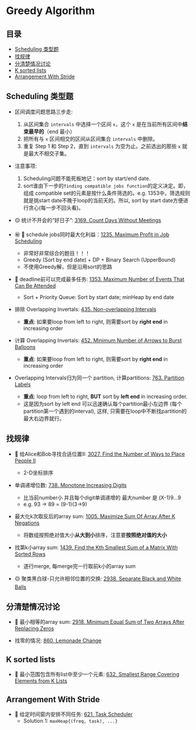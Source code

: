 # Greedy Algorithm

## 目录
* [Scheduling 类型题](#scheduling-类型题)
* [找规律](#找规律)
* [分清楚情况讨论](#分清楚情况讨论)
* [K sorted lists](#k-sorted-lists)
* [Arrangement With Stride](#arrangement-with-stride)

## Scheduling 类型题

* 区间调度问题思路三步走:
    1. 从区间集合 `intervals` 中选择一个区间 `x`，这个 `x` 是在当前所有区间中**结束最早的**（end 最小）
    2. 把所有与 `x` 区间相交的区间从区间集合 `intervals` 中删除。
    3. 重复 Step 1 和 Step 2，直到 `intervals` 为空为止。之前选出的那些 `x` 就是最大不相交子集。
* 注意事项:
    1. Scheduling问题不能死板地记：sort by start/end date.
    2. sort谁由下一步的`finding compatible jobs function`的定义决定。即，组成 compatible set的元素是按什么条件筛选的。e.g. 1353中，筛选规则就是挑start date不晚于loop的当前天的。所以, sort by start date方便进行贪心(每一步不回头看)。

* :yellow_circle: 统计不开会的“好日子”: [3169. Count Days Without Meetings]()

* :secret: :red_circle: schedule jobs同时最大化利益：[1235. Maximum Profit in Job Scheduling](https://github.com/szhou12/leetcode-go/tree/main/leetcode/1235-Maximum-Profit-in-Job-Scheduling)
    * 非常好非常综合的题目！！！
    * Greedy (Sort by end date) + DP + Binary Search (UpperBound)
    * 不使用Greedy解，但是沿用sort的思路

* :red_circle: deadline前可以完成最多任务: [1353. Maximum Number of Events That Can Be Attended](https://github.com/szhou12/leetcode-go/tree/main/leetcode/1353-Maximum-Number-of-Events-That-Can-Be-Attended)
    * Sort + Priority Queue: Sort by start date; minHeap by end date

* 排除 Overlapping Invertals: [435. Non-overlapping Intervals](https://github.com/szhou12/leetcode-go/tree/main/leetcode/0435-Non-overlapping-Intervals)
    * **重点**: 如果要loop from left to right, 则需要sort by **right end** in increasing order

* 计算 Overlapping Invertals: [452. Minimum Number of Arrows to Burst Balloons](https://github.com/szhou12/leetcode-go/tree/main/leetcode/0452-Minimum-Number-of-Arrows-to-Burst-Balloons)
    * **重点**: 如果要loop from left to right, 则需要sort by **right end** in increasing order

* Overlapping Intervals归为同一个 partition, 计算partitions: [763. Partition Labels](https://github.com/szhou12/leetcode-go/tree/main/leetcode/0763-Partition-Labels)
    * **重点**: loop from left to right, **BUT** sort by **left end** in increasing order.
    * 这是因为sort by left end 可以迅速确认每个partition最小左边界 (每个partition第一个遇到的interval), 这样, 只需要在loop中不断找partition的最大右边界就行。

## 找规律

* :red_circle: 给Alice和Bob寻找合适位置II: [3027. Find the Number of Ways to Place People II](https://github.com/szhou12/leetcode-go/tree/main/leetcode/3027-Find-the-Number-of-Ways-to-Place-People-II)
    * 2-D坐标排序

* 单调递增位数: [738. Monotone Increasing Digits](https://github.com/szhou12/leetcode-go/tree/main/leetcode/0738-Monotone-Increasing-Digits)
    * 比当前number小 并且每个digit单调递增的 最大number 是 (X-1)9...9
    * e.g. 93 -> 89 = (9-1)(3->9)

* 最大化k次取反后的array sum: [1005. Maximize Sum Of Array After K Negations](https://github.com/szhou12/leetcode-go/tree/main/leetcode/1005-Maximize-Sum-Of-Array-After-K-Negations)
    * 将数组按照绝对值大小**从大到小**排序，注意要**按照绝对值的大小**

* 找第k小array sum: [1439. Find the Kth Smallest Sum of a Matrix With Sorted Rows](https://github.com/szhou12/leetcode-go/tree/main/leetcode/1439-Find-the-Kth-Smallest-Sum-of-a-Matrix-With-Sorted-Rows)
    * 逐行merge, 每merge完一行取前k小的array sum

* :yellow_circle: 聚类黑白球-只允许相邻位置的交换: [2938. Separate Black and White Balls](https://github.com/szhou12/leetcode-go/tree/main/leetcode/2938-Separate-Black-and-White-Balls)

## 分清楚情况讨论

* :red_circle: 最小相等的array sum: [2918. Minimum Equal Sum of Two Arrays After Replacing Zeros](https://github.com/szhou12/leetcode-go/tree/main/leetcode/2918-Minimum-Equal-Sum-of-Two-Arrays-After-Replacing-Zeros)

* 找零的情况: [860. Lemonade Change](https://github.com/szhou12/leetcode-go/tree/main/leetcode/0860-Lemonade-Change)

## K sorted lists
* :red_circle: 最小范围包含所有list中至少一个元素: [632. Smallest Range Covering Elements from K Lists](https://github.com/szhou12/leetcode-go/tree/main/leetcode/0632-Smallest-Range-Covering-Elements-from-K-Lists)

## Arrangement With Stride
* :red_circle: 给定时间窗内安排不同任务: [621. Task Scheduler](https://github.com/szhou12/leetcode-go/tree/main/leetcode/0621-Task-Scheduler)
    * Solution 1: `maxHeap{(freq, task), ...}`